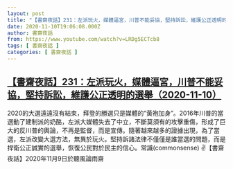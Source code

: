```yaml
---
layout: post
title: "【書齋夜話】231：左派玩火，媒體逼宮，川普不能妥協，堅持訴訟，維護公正透明的選舉（2020-11-10）"
date: 2020-11-10T19:06:08.000Z
author: 書齋夜話
from: https://www.youtube.com/watch?v=LRDg5ECTcb8
tags: [ 書齋夜話 ]
categories: [ 書齋夜話 ]
---
```

<!--1605035168000-->
[【書齋夜話】231：左派玩火，媒體逼宮，川普不能妥協，堅持訴訟，維護公正透明的選舉（2020-11-10）](https://www.youtube.com/watch?v=LRDg5ECTcb8)
------

<div>
2020的大選遠遠沒有結束，拜登的勝選只是媒體的“黃袍加身”。2016年川普的當選動了建制派的奶酪，左派大媒體失去了中立，不斷莫須有的攻擊重傷，形成了巨大的反川普的輿論，不再是監督，而是宣傳。隨著越來越多的證據出現，為了當選，左派改變大選方法，無異於玩火。堅持訴諸法律不僅僅是誰當選的問題，而是捍衛公正誠實的選舉，恢復公民對於民主的信心。常識(commonsense) ✌【書齋夜話】2020年11月9日於聽風論雨齋
</div>
